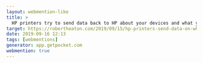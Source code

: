 ```yaml
---
layout: webmention-like
title: >
  HP printers try to send data back to HP about your devices and what you print
target: https://robertheaton.com/2019/09/15/hp-printers-send-data-on-what-you-print-back-to-hp/
date: 2019-09-16 12:13
tags: [webmentions]
generator: app.getpocket.com
webmention: true
---
```

